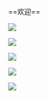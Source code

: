 ==欢迎==


![](https://image.wxydejoy.top/img/函数极限.svg)

![](https://image.wxydejoy.top/img/数列极限.svg)

![](https://image.wxydejoy.top/img/一元函数微分学.svg)

![](https://image.wxydejoy.top/img/一元函数积分学.svg)

![](https://image.wxydejoy.top/img/多元微分学.svg)

